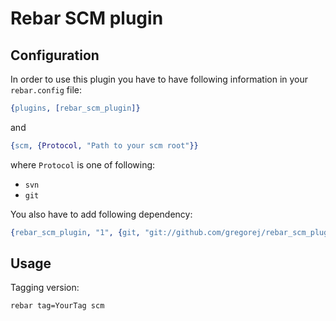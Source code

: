 Rebar SCM plugin
====================

Configuration
-------------------------------

In order to use this plugin you have to have following information in your ```rebar.config``` file:

```erlang
{plugins, [rebar_scm_plugin]}
```
and

```erlang
{scm, {Protocol, "Path to your scm root"}}
```
where ```Protocol``` is one of following:

* ```svn```
* ```git```

You also have to add following dependency:

```erlang
{rebar_scm_plugin, "1", {git, "git://github.com/gregorej/rebar_scm_plugin"}}
```


Usage
--------------------------------

Tagging version:

```sh
rebar tag=YourTag scm
```


